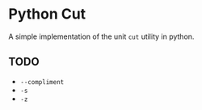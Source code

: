# Python Cut

A simple implementation of the unit `cut` utility in python.

## TODO

* `--compliment`
* `-s`
* `-z`
